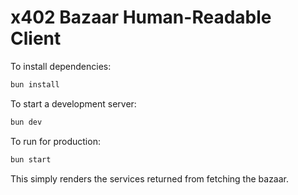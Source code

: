 # x402 Bazaar Human-Readable Client

To install dependencies:

```bash
bun install
```

To start a development server:

```bash
bun dev
```

To run for production:

```bash
bun start
```

This simply renders the services returned from fetching the bazaar.
